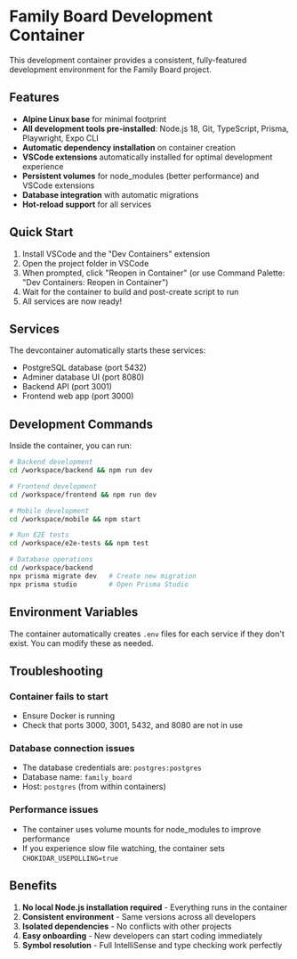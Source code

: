 # Family Board Development Container

This development container provides a consistent, fully-featured development environment for the Family Board project.

## Features

- **Alpine Linux base** for minimal footprint
- **All development tools pre-installed**: Node.js 18, Git, TypeScript, Prisma, Playwright, Expo CLI
- **Automatic dependency installation** on container creation
- **VSCode extensions** automatically installed for optimal development experience
- **Persistent volumes** for node_modules (better performance) and VSCode extensions
- **Database integration** with automatic migrations
- **Hot-reload support** for all services

## Quick Start

1. Install VSCode and the "Dev Containers" extension
2. Open the project folder in VSCode
3. When prompted, click "Reopen in Container" (or use Command Palette: "Dev Containers: Reopen in Container")
4. Wait for the container to build and post-create script to run
5. All services are now ready!

## Services

The devcontainer automatically starts these services:
- PostgreSQL database (port 5432)
- Adminer database UI (port 8080)
- Backend API (port 3001)
- Frontend web app (port 3000)

## Development Commands

Inside the container, you can run:

```bash
# Backend development
cd /workspace/backend && npm run dev

# Frontend development
cd /workspace/frontend && npm run dev

# Mobile development
cd /workspace/mobile && npm start

# Run E2E tests
cd /workspace/e2e-tests && npm test

# Database operations
cd /workspace/backend
npx prisma migrate dev   # Create new migration
npx prisma studio        # Open Prisma Studio
```

## Environment Variables

The container automatically creates `.env` files for each service if they don't exist. You can modify these as needed.

## Troubleshooting

### Container fails to start
- Ensure Docker is running
- Check that ports 3000, 3001, 5432, and 8080 are not in use

### Database connection issues
- The database credentials are: `postgres:postgres`
- Database name: `family_board`
- Host: `postgres` (from within containers)

### Performance issues
- The container uses volume mounts for node_modules to improve performance
- If you experience slow file watching, the container sets `CHOKIDAR_USEPOLLING=true`

## Benefits

1. **No local Node.js installation required** - Everything runs in the container
2. **Consistent environment** - Same versions across all developers
3. **Isolated dependencies** - No conflicts with other projects
4. **Easy onboarding** - New developers can start coding immediately
5. **Symbol resolution** - Full IntelliSense and type checking work perfectly